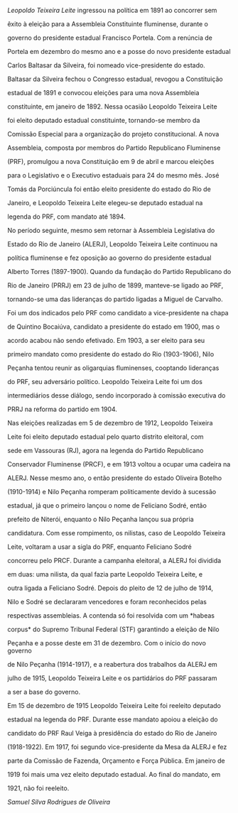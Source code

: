 

*Leopoldo Teixeira Leite* ingressou na política em 1891 ao concorrer sem

êxito à eleição para a Assembleia Constituinte fluminense, durante o

governo do presidente estadual Francisco Portela. Com a renúncia de

Portela em dezembro do mesmo ano e a posse do novo presidente estadual

Carlos Baltasar da Silveira, foi nomeado vice-presidente do estado.

Baltasar da Silveira fechou o Congresso estadual, revogou a Constituição

estadual de 1891 e convocou eleições para uma nova Assembleia

constituinte, em janeiro de 1892. Nessa ocasião Leopoldo Teixeira Leite

foi eleito deputado estadual constituinte, tornando-se membro da

Comissão Especial para a organização do projeto constitucional. A nova

Assembleia, composta por membros do Partido Republicano Fluminense

(PRF), promulgou a nova Constituição em 9 de abril e marcou eleições

para o Legislativo e o Executivo estaduais para 24 do mesmo mês. José

Tomás da Porciúncula foi então eleito presidente do estado do Rio de

Janeiro, e Leopoldo Teixeira Leite elegeu-se deputado estadual na

legenda do PRF, com mandato até 1894.



No período seguinte, mesmo sem retornar à Assembleia Legislativa do

Estado do Rio de Janeiro (ALERJ), Leopoldo Teixeira Leite continuou na

política fluminense e fez oposição ao governo do presidente estadual

Alberto Torres (1897-1900). Quando da fundação do Partido Republicano do

Rio de Janeiro (PRRJ) em 23 de julho de 1899, manteve-se ligado ao PRF,

tornando-se uma das lideranças do partido ligadas a Miguel de Carvalho.

Foi um dos indicados pelo PRF como candidato a vice-presidente na chapa

de Quintino Bocaiúva, candidato a presidente do estado em 1900, mas o

acordo acabou não sendo efetivado. Em 1903, a ser eleito para seu

primeiro mandato como presidente do estado do Rio (1903-1906), Nilo

Peçanha tentou reunir as oligarquias fluminenses, cooptando lideranças

do PRF, seu adversário político. Leopoldo Teixeira Leite foi um dos

intermediários desse diálogo, sendo incorporado à comissão executiva do

PRRJ na reforma do partido em 1904.



Nas eleições realizadas em 5 de dezembro de 1912, Leopoldo Teixeira

Leite foi eleito deputado estadual pelo quarto distrito eleitoral, com

sede em Vassouras (RJ), agora na legenda do Partido Republicano

Conservador Fluminense (PRCF), e em 1913 voltou a ocupar uma cadeira na

ALERJ. Nesse mesmo ano, o então presidente do estado Oliveira Botelho

(1910-1914) e Nilo Peçanha romperam politicamente devido à sucessão

estadual, já que o primeiro lançou o nome de Feliciano Sodré, então

prefeito de Niterói, enquanto o Nilo Peçanha lançou sua própria

candidatura. Com esse rompimento, os nilistas, caso de Leopoldo Teixeira

Leite, voltaram a usar a sigla do PRF, enquanto Feliciano Sodré

concorreu pelo PRCF. Durante a campanha eleitoral, a ALERJ foi dividida

em duas: uma nilista, da qual fazia parte Leopoldo Teixeira Leite, e

outra ligada a Feliciano Sodré. Depois do pleito de 12 de julho de 1914,

Nilo e Sodré se declararam vencedores e foram reconhecidos pelas

respectivas assembleias. A contenda só foi resolvida com um *habeas

corpus* do Supremo Tribunal Federal (STF) garantindo a eleição de Nilo

Peçanha e a posse deste em 31 de dezembro. Com o início do novo governo

de Nilo Peçanha (1914-1917), e a reabertura dos trabalhos da ALERJ em

julho de 1915, Leopoldo Teixeira Leite e os partidários do PRF passaram

a ser a base do governo.



Em 15 de dezembro de 1915 Leopoldo Teixeira Leite foi reeleito deputado

estadual na legenda do PRF. Durante esse mandato apoiou a eleição do

candidato do PRF Raul Veiga à presidência do estado do Rio de Janeiro

(1918-1922). Em 1917, foi segundo vice-presidente da Mesa da ALERJ e fez

parte da Comissão de Fazenda, Orçamento e Força Pública. Em janeiro de

1919 foi mais uma vez eleito deputado estadual. Ao final do mandato, em

1921, não foi reeleito.



*Samuel Silva Rodrigues de Oliveira*



